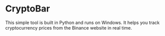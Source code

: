 # CryptoBar
This simple tool is built in Python and runs on Windows. It helps you track cryptocurrency prices from the Binance website in real time.
